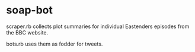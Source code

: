 # soap-bot

scraper.rb collects plot summaries for individual Eastenders episodes from the BBC website.

bots.rb uses them as fodder for tweets.